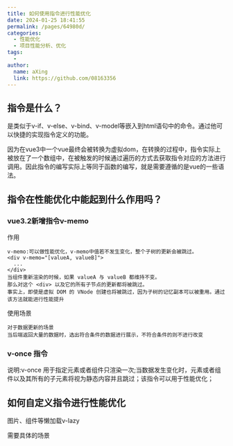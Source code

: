 ```yaml
---
title: 如何使用指令进行性能优化
date: 2024-01-25 18:41:55
permalink: /pages/64980d/
categories:
  - 性能优化
  - 项目性能分析、优化
tags:
  - 
author: 
  name: aXing
  link: https://github.com/08163356
---
```


## 指令是什么？

是类似于v-if、v-else、v-bind、v-model等嵌入到html语句中的命令。通过他可以快捷的实现指令定义的功能。

因为在vue3中一个vue最终会被转换为虚拟dom，在转换的过程中，指令实际上被放在了一个数组中，在被触发的时候通过遍历的方式去获取指令对应的方法进行调用。因此指令的编写实际上等同于函数的编写，就是需要遵循的是vue的一些语法。

## 指令在性能优化中能起到什么作用吗？

### vue3.2新增指令v-memo

作用

```
v-memo:可以做性能优化，v-memo中值若不发生变化，整个子树的更新会被跳过。
<div v-memo="[valueA, valueB]">
  ...
</div>
当组件重新渲染的时候，如果 valueA 与 valueB 都维持不变。
那么对这个 <div> 以及它的所有子节点的更新都将被跳过。
事实上，即使是虚拟 DOM 的 VNode 创建也将被跳过，因为子树的记忆副本可以被重用。通过该方法就能进行性能提升
```

使用场景

```
对于数据更新的场景
当后端返回大量的数据时，选出符合条件的数据进行展示，不符合条件的则不进行改变
```

### v-once 指令

说明:v-once 用于指定元素或者组件只渲染一次;当数据发生变化时，元素或者组件以及其所有的子元素将视为静态内容并且跳过；该指令可以用于性能优化；

## 如何自定义指令进行性能优化

图片、组件等懒加载v-lazy

需要具体的场景

